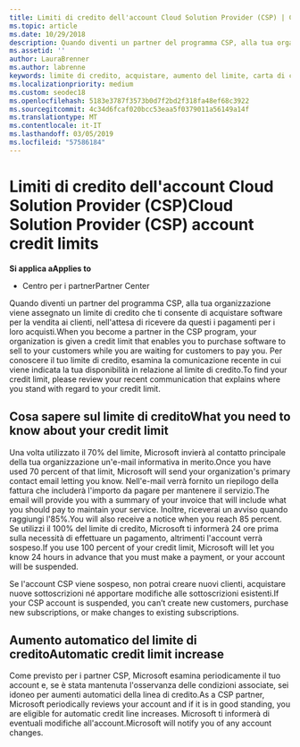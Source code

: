 ```yaml
---
title: Limiti di credito dell'account Cloud Solution Provider (CSP) | Centro per i partner
ms.topic: article
ms.date: 10/29/2018
description: Quando diventi un partner del programma CSP, alla tua organizzazione viene assegnato un limite di credito che ti consente di acquistare software per la vendita ai clienti, nell'attesa di ricevere da questi i pagamenti per i loro acquisti.
ms.assetid: ''
author: LauraBrenner
ms.author: labrenne
keywords: limite di credito, acquistare, aumento del limite, carta di credito riga
ms.localizationpriority: medium
ms.custom: seodec18
ms.openlocfilehash: 5183e3787f3573b0d7f2bd2f318fa48ef68c3922
ms.sourcegitcommit: 4c34d6fcaf020bcc53eaa5f0379011a56149a14f
ms.translationtype: MT
ms.contentlocale: it-IT
ms.lasthandoff: 03/05/2019
ms.locfileid: "57586184"
---
```

# <a name="cloud-solution-provider-csp-account-credit-limits"></a><span data-ttu-id="f6f24-104">Limiti di credito dell'account Cloud Solution Provider (CSP)</span><span class="sxs-lookup"><span data-stu-id="f6f24-104">Cloud Solution Provider (CSP) account credit limits</span></span>

<span data-ttu-id="f6f24-105">**Si applica a**</span><span class="sxs-lookup"><span data-stu-id="f6f24-105">**Applies to**</span></span>

- <span data-ttu-id="f6f24-106">Centro per i partner</span><span class="sxs-lookup"><span data-stu-id="f6f24-106">Partner Center</span></span>

<span data-ttu-id="f6f24-107">Quando diventi un partner del programma CSP, alla tua organizzazione viene assegnato un limite di credito che ti consente di acquistare software per la vendita ai clienti, nell'attesa di ricevere da questi i pagamenti per i loro acquisti.</span><span class="sxs-lookup"><span data-stu-id="f6f24-107">When you become a partner in the CSP program, your organization is given a credit limit that enables you to purchase software to sell to your customers while you are waiting for customers to pay you.</span></span> <span data-ttu-id="f6f24-108">Per conoscere il tuo limite di credito, esamina la comunicazione recente in cui viene indicata la tua disponibilità in relazione al limite di credito.</span><span class="sxs-lookup"><span data-stu-id="f6f24-108">To find your credit limit, please review your recent communication that explains where you stand with regard to your credit limit.</span></span>  

## <a name="what-you-need-to-know-about-your-credit-limit"></a><span data-ttu-id="f6f24-109">Cosa sapere sul limite di credito</span><span class="sxs-lookup"><span data-stu-id="f6f24-109">What you need to know about your credit limit</span></span>

<span data-ttu-id="f6f24-110">Una volta utilizzato il 70% del limite, Microsoft invierà al contatto principale della tua organizzazione un'e-mail informativa in merito.</span><span class="sxs-lookup"><span data-stu-id="f6f24-110">Once you have used 70 percent of that limit, Microsoft will send your organization's primary contact email letting you know.</span></span> <span data-ttu-id="f6f24-111">Nell'e-mail verrà fornito un riepilogo della fattura che includerà l'importo da pagare per mantenere il servizio.</span><span class="sxs-lookup"><span data-stu-id="f6f24-111">The email will provide you with a summary of your invoice that will include what you should pay to maintain your service.</span></span> <span data-ttu-id="f6f24-112">Inoltre, riceverai un avviso quando raggiungi l'85%.</span><span class="sxs-lookup"><span data-stu-id="f6f24-112">You will also receive a notice when you reach 85 percent.</span></span> <span data-ttu-id="f6f24-113">Se utilizzi il 100% del limite di credito, Microsoft ti informerà 24 ore prima sulla necessità di effettuare un pagamento, altrimenti l'account verrà sospeso.</span><span class="sxs-lookup"><span data-stu-id="f6f24-113">If you use 100 percent of your credit limit, Microsoft will let you know 24 hours in advance that you must make a payment, or your account will be suspended.</span></span> 

<span data-ttu-id="f6f24-114">Se l'account CSP viene sospeso, non potrai creare nuovi clienti, acquistare nuove sottoscrizioni né apportare modifiche alle sottoscrizioni esistenti.</span><span class="sxs-lookup"><span data-stu-id="f6f24-114">If your CSP account is suspended, you can’t create new customers, purchase new subscriptions, or make changes to existing subscriptions.</span></span>

## <a name="automatic-credit-limit-increase"></a><span data-ttu-id="f6f24-115">Aumento automatico del limite di credito</span><span class="sxs-lookup"><span data-stu-id="f6f24-115">Automatic credit limit increase</span></span>

<span data-ttu-id="f6f24-116">Come previsto per i partner CSP, Microsoft esamina periodicamente il tuo account e, se è stata mantenuta l'osservanza delle condizioni associate, sei idoneo per aumenti automatici della linea di credito.</span><span class="sxs-lookup"><span data-stu-id="f6f24-116">As a CSP partner, Microsoft periodically reviews your account and if it is in good standing, you are eligible for automatic credit line increases.</span></span> <span data-ttu-id="f6f24-117">Microsoft ti informerà di eventuali modifiche all'account.</span><span class="sxs-lookup"><span data-stu-id="f6f24-117">Microsoft will notify you of any account changes.</span></span> 
